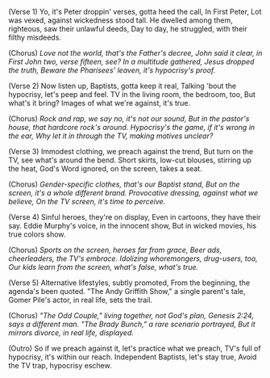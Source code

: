 (Verse 1)
Yo, it's Peter droppin' verses, gotta heed the call,
In First Peter, Lot was vexed, against wickedness stood tall.
He dwelled among them, righteous, saw their unlawful deeds,
Day to day, he struggled, with their filthy misdeeds.

(Chorus)
*Love not the world, that's the Father's decree,
John said it clear, in First John two, verse fifteen, see?
In a multitude gathered, Jesus dropped the truth,
Beware the Pharisees' leaven, it's hypocrisy's proof.*

(Verse 2)
Now listen up, Baptists, gotta keep it real,
Talking 'bout the hypocrisy, let's peep and feel.
TV in the living room, the bedroom, too,
But what's it bring? Images of what we're against, it's true.

(Chorus)
*Rock and rap, we say no, it's not our sound,
But in the pastor's house, that hardcore rock's around.
Hypocrisy's the game, if it's wrong in the ear,
Why let it in through the TV, making motives unclear?*

(Verse 3)
Immodest clothing, we preach against the trend,
But turn on the TV, see what's around the bend.
Short skirts, low-cut blouses, stirring up the heat,
God's Word ignored, on the screen, takes a seat.

(Chorus)
*Gender-specific clothes, that's our Baptist stand,
But on the screen, it's a whole different brand.
Provocative dressing, against what we believe,
On the TV screen, it's time to perceive.*

(Verse 4)
Sinful heroes, they're on display,
Even in cartoons, they have their say.
Eddie Murphy's voice, in the innocent show,
But in wicked movies, his true colors show.

(Chorus)
*Sports on the screen, heroes far from grace,
Beer ads, cheerleaders, the TV's embrace.
Idolizing whoremongers, drug-users, too,
Our kids learn from the screen, what's false, what's true.*

(Verse 5)
Alternative lifestyles, subtly promoted,
From the beginning, the agenda's been quoted.
"The Andy Griffith Show," a single parent's tale,
Gomer Pile's actor, in real life, sets the trail.

(Chorus)
*"The Odd Couple," living together, not God's plan,
Genesis 2:24, says a different man.
"The Brady Bunch," a rare scenario portrayed,
But it mirrors divorce, in real life, displayed.*

(Outro)
So if we preach against it, let's practice what we preach,
TV's full of hypocrisy, it's within our reach.
Independent Baptists, let's stay true,
Avoid the TV trap, hypocrisy eschew.